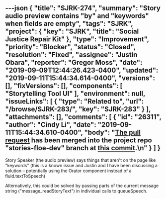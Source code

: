 ---json
{
  "title": "SJRK-274",
  "summary": "Story audio preview contains \"by\" and \"keywords\" when fields are empty",
  "tags": "SJRK",
  "project": {
    "key": "SJRK",
    "title": "Social Justice Repair Kit"
  },
  "type": "Improvement",
  "priority": "Blocker",
  "status": "Closed",
  "resolution": "Fixed",
  "assignee": "Justin Obara",
  "reporter": "Gregor Moss",
  "date": "2019-09-09T12:44:26.423-0400",
  "updated": "2019-09-11T15:44:34.614-0400",
  "versions": [],
  "fixVersions": [],
  "components": [
    "Storytelling Tool UI"
  ],
  "environment": null,
  "issueLinks": [
    {
      "type": "Related to",
      "url": "/browse/SJRK-283/",
      "key": "SJRK-283"
    }
  ],
  "attachments": [],
  "comments": [
    {
      "id": "26311",
      "author": "Cindy Li",
      "date": "2019-09-11T15:44:34.610-0400",
      "body": "[The pull request](https://github.com/fluid-project/sjrk-story-telling/pull/40) has been merged into the project repo \"stories-floe-dev\" branch at [this commit](https://github.com/fluid-project/sjrk-story-telling/commit/25367c2b0b56261763e854b698ed028e27a16e62).\n"
    }
  ]
}
---
Story Speaker (the audio preview) says things that aren't on the page like "keywords" (this is a known issue and Justin and I have been discussing a solution – potentially using the Orator component instead of a fluid.textToSpeech)

Alternatively, this could be solved by passing parts of the current message string ("message\_readStoryText") in individual calls to queueSpeech.

        